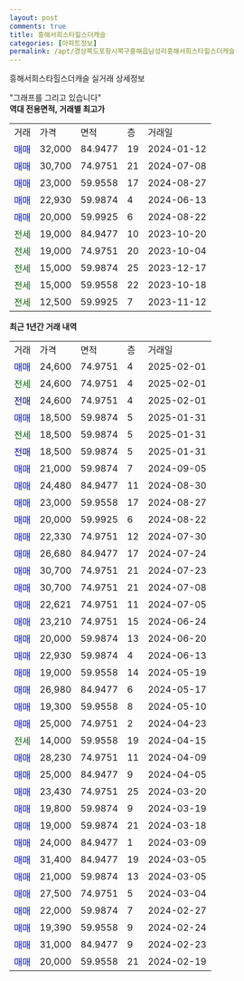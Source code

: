 ```yaml
---
layout: post
comments: true
title: 흥해서희스타힐스더캐슬
categories: [아파트정보]
permalink: /apt/경상북도포항시북구흥해읍남성리흥해서희스타힐스더캐슬
---
```


흥해서희스타힐스더캐슬 실거래 상세정보

<script type="text/javascript">
  google.charts.load('current', {'packages':['line', 'corechart']});
  google.charts.setOnLoadCallback(drawChart);

  function drawChart() {
    var data = new google.visualization.DataTable();
    data.addColumn('date', '거래일');
    data.addColumn('number', "매매");
    data.addColumn('number', "전세");
    data.addColumn('number', "전매");

    data.addRows([[new Date(Date.parse("2025-02-01")), 24600, null, null], [new Date(Date.parse("2025-02-01")), null, 24600, null], [new Date(Date.parse("2025-02-01")), null, null, 24600], [new Date(Date.parse("2025-01-31")), 18500, null, null], [new Date(Date.parse("2025-01-31")), null, 18500, null], [new Date(Date.parse("2025-01-31")), null, null, 18500], [new Date(Date.parse("2024-09-05")), 21000, null, null], [new Date(Date.parse("2024-08-30")), 24480, null, null], [new Date(Date.parse("2024-08-27")), 23000, null, null], [new Date(Date.parse("2024-08-22")), 20000, null, null], [new Date(Date.parse("2024-07-30")), 22330, null, null], [new Date(Date.parse("2024-07-24")), 26680, null, null], [new Date(Date.parse("2024-07-23")), 30700, null, null], [new Date(Date.parse("2024-07-08")), 30700, null, null], [new Date(Date.parse("2024-07-05")), 22621, null, null], [new Date(Date.parse("2024-06-24")), 23210, null, null], [new Date(Date.parse("2024-06-20")), 20000, null, null], [new Date(Date.parse("2024-06-13")), 22930, null, null], [new Date(Date.parse("2024-05-19")), 19000, null, null], [new Date(Date.parse("2024-05-17")), 26980, null, null], [new Date(Date.parse("2024-05-10")), 19300, null, null], [new Date(Date.parse("2024-04-23")), 25000, null, null], [new Date(Date.parse("2024-04-15")), null, 14000, null], [new Date(Date.parse("2024-04-09")), 28230, null, null], [new Date(Date.parse("2024-04-05")), 25000, null, null], [new Date(Date.parse("2024-03-20")), 23430, null, null], [new Date(Date.parse("2024-03-19")), 19800, null, null], [new Date(Date.parse("2024-03-18")), 19000, null, null], [new Date(Date.parse("2024-03-09")), 24000, null, null], [new Date(Date.parse("2024-03-05")), 31400, null, null], [new Date(Date.parse("2024-03-05")), 21000, null, null], [new Date(Date.parse("2024-03-04")), 27500, null, null], [new Date(Date.parse("2024-02-27")), 22000, null, null], [new Date(Date.parse("2024-02-24")), 19390, null, null], [new Date(Date.parse("2024-02-23")), 31000, null, null], [new Date(Date.parse("2024-02-19")), 20000, null, null]]);

    var options = {
      hAxis: {
        format: 'yyyy/MM/dd'
      },    
      lineWidth: 0,
      pointsVisible: true,    
      title: '최근 1년간 유형별 실거래가 분포',
      legend: { position: 'bottom' }
    };

    var formatter = new google.visualization.NumberFormat({pattern:'###,###'} );
    formatter.format(data, 1);
    formatter.format(data, 2);
    
    setTimeout(function() {
        var chart = new google.visualization.LineChart(document.getElementById('columnchart_material'));
        chart.draw(data, (options));
        document.getElementById('loading').style.display = 'none';
    }, 200);
  }
</script>


<div id="loading" style="z-index:20; display: block; margin-left: 0px">"그래프를 그리고 있습니다"</div>
<div id="columnchart_material" style="width: 95%; margin-left: 0px; display: block"></div>
<!-- contents start -->
<b>역대 전용면적, 거래별 최고가</b>
<table class="sortable">
    <tr>
      <td>거래</td>
      <td>가격</td>
      <td>면적</td>
      <td>층</td>
      <td>거래일</td>
    </tr>
        <tr>
          <td><a style="color: blue">매매</a></td>
          <td>32,000</td>
          <td>84.9477</td>
          <td>19</td>
          <td>2024-01-12</td>
        </tr>            <tr>
          <td><a style="color: blue">매매</a></td>
          <td>30,700</td>
          <td>74.9751</td>
          <td>21</td>
          <td>2024-07-08</td>
        </tr>            <tr>
          <td><a style="color: blue">매매</a></td>
          <td>23,000</td>
          <td>59.9558</td>
          <td>17</td>
          <td>2024-08-27</td>
        </tr>            <tr>
          <td><a style="color: blue">매매</a></td>
          <td>22,930</td>
          <td>59.9874</td>
          <td>4</td>
          <td>2024-06-13</td>
        </tr>            <tr>
          <td><a style="color: blue">매매</a></td>
          <td>20,000</td>
          <td>59.9925</td>
          <td>6</td>
          <td>2024-08-22</td>
        </tr>        
        <tr>
              <td><a style="color: darkgreen">전세</a></td>
              <td>19,000</td>
              <td>84.9477</td>
              <td>10</td>
              <td>2023-10-20</td>
            </tr>            <tr>
              <td><a style="color: darkgreen">전세</a></td>
              <td>19,000</td>
              <td>74.9751</td>
              <td>20</td>
              <td>2023-10-04</td>
            </tr>            <tr>
              <td><a style="color: darkgreen">전세</a></td>
              <td>15,000</td>
              <td>59.9874</td>
              <td>25</td>
              <td>2023-12-17</td>
            </tr>            <tr>
              <td><a style="color: darkgreen">전세</a></td>
              <td>15,000</td>
              <td>59.9558</td>
              <td>22</td>
              <td>2023-10-18</td>
            </tr>            <tr>
              <td><a style="color: darkgreen">전세</a></td>
              <td>12,500</td>
              <td>59.9925</td>
              <td>7</td>
              <td>2023-11-12</td>
            </tr>        
    
</table>

<b>최근 1년간 거래 내역</b>

<table class="sortable">
    <tr>
      <td>거래</td>
      <td>가격</td>
      <td>면적</td>
      <td>층</td>
      <td>거래일</td>
    </tr>
    <tr>
      <td><a style="color: blue">매매</a></td>
      <td>24,600</td>
      <td>74.9751</td>
      <td>4</td>
      <td>2025-02-01</td>
    </tr>          <tr>
      <td><a style="color: darkgreen">전세</a></td>
      <td>24,600</td>
      <td>74.9751</td>
      <td>4</td>
      <td>2025-02-01</td>
    </tr>          <tr>
      <td><a style="color: darkblue">전매</a></td>
      <td>24,600</td>
      <td>74.9751</td>
      <td>4</td>
      <td>2025-02-01</td>
    </tr>          <tr>
      <td><a style="color: blue">매매</a></td>
      <td>18,500</td>
      <td>59.9874</td>
      <td>5</td>
      <td>2025-01-31</td>
    </tr>          <tr>
      <td><a style="color: darkgreen">전세</a></td>
      <td>18,500</td>
      <td>59.9874</td>
      <td>5</td>
      <td>2025-01-31</td>
    </tr>          <tr>
      <td><a style="color: darkblue">전매</a></td>
      <td>18,500</td>
      <td>59.9874</td>
      <td>5</td>
      <td>2025-01-31</td>
    </tr>          <tr>
      <td><a style="color: blue">매매</a></td>
      <td>21,000</td>
      <td>59.9874</td>
      <td>7</td>
      <td>2024-09-05</td>
    </tr>          <tr>
      <td><a style="color: blue">매매</a></td>
      <td>24,480</td>
      <td>84.9477</td>
      <td>11</td>
      <td>2024-08-30</td>
    </tr>          <tr>
      <td><a style="color: blue">매매</a></td>
      <td>23,000</td>
      <td>59.9558</td>
      <td>17</td>
      <td>2024-08-27</td>
    </tr>          <tr>
      <td><a style="color: blue">매매</a></td>
      <td>20,000</td>
      <td>59.9925</td>
      <td>6</td>
      <td>2024-08-22</td>
    </tr>          <tr>
      <td><a style="color: blue">매매</a></td>
      <td>22,330</td>
      <td>74.9751</td>
      <td>12</td>
      <td>2024-07-30</td>
    </tr>          <tr>
      <td><a style="color: blue">매매</a></td>
      <td>26,680</td>
      <td>84.9477</td>
      <td>17</td>
      <td>2024-07-24</td>
    </tr>          <tr>
      <td><a style="color: blue">매매</a></td>
      <td>30,700</td>
      <td>74.9751</td>
      <td>21</td>
      <td>2024-07-23</td>
    </tr>          <tr>
      <td><a style="color: blue">매매</a></td>
      <td>30,700</td>
      <td>74.9751</td>
      <td>21</td>
      <td>2024-07-08</td>
    </tr>          <tr>
      <td><a style="color: blue">매매</a></td>
      <td>22,621</td>
      <td>74.9751</td>
      <td>11</td>
      <td>2024-07-05</td>
    </tr>          <tr>
      <td><a style="color: blue">매매</a></td>
      <td>23,210</td>
      <td>74.9751</td>
      <td>15</td>
      <td>2024-06-24</td>
    </tr>          <tr>
      <td><a style="color: blue">매매</a></td>
      <td>20,000</td>
      <td>59.9874</td>
      <td>13</td>
      <td>2024-06-20</td>
    </tr>          <tr>
      <td><a style="color: blue">매매</a></td>
      <td>22,930</td>
      <td>59.9874</td>
      <td>4</td>
      <td>2024-06-13</td>
    </tr>          <tr>
      <td><a style="color: blue">매매</a></td>
      <td>19,000</td>
      <td>59.9558</td>
      <td>14</td>
      <td>2024-05-19</td>
    </tr>          <tr>
      <td><a style="color: blue">매매</a></td>
      <td>26,980</td>
      <td>84.9477</td>
      <td>6</td>
      <td>2024-05-17</td>
    </tr>          <tr>
      <td><a style="color: blue">매매</a></td>
      <td>19,300</td>
      <td>59.9558</td>
      <td>8</td>
      <td>2024-05-10</td>
    </tr>          <tr>
      <td><a style="color: blue">매매</a></td>
      <td>25,000</td>
      <td>74.9751</td>
      <td>2</td>
      <td>2024-04-23</td>
    </tr>          <tr>
      <td><a style="color: darkgreen">전세</a></td>
      <td>14,000</td>
      <td>59.9558</td>
      <td>19</td>
      <td>2024-04-15</td>
    </tr>          <tr>
      <td><a style="color: blue">매매</a></td>
      <td>28,230</td>
      <td>74.9751</td>
      <td>11</td>
      <td>2024-04-09</td>
    </tr>          <tr>
      <td><a style="color: blue">매매</a></td>
      <td>25,000</td>
      <td>84.9477</td>
      <td>9</td>
      <td>2024-04-05</td>
    </tr>          <tr>
      <td><a style="color: blue">매매</a></td>
      <td>23,430</td>
      <td>74.9751</td>
      <td>25</td>
      <td>2024-03-20</td>
    </tr>          <tr>
      <td><a style="color: blue">매매</a></td>
      <td>19,800</td>
      <td>59.9874</td>
      <td>9</td>
      <td>2024-03-19</td>
    </tr>          <tr>
      <td><a style="color: blue">매매</a></td>
      <td>19,000</td>
      <td>59.9874</td>
      <td>21</td>
      <td>2024-03-18</td>
    </tr>          <tr>
      <td><a style="color: blue">매매</a></td>
      <td>24,000</td>
      <td>84.9477</td>
      <td>1</td>
      <td>2024-03-09</td>
    </tr>          <tr>
      <td><a style="color: blue">매매</a></td>
      <td>31,400</td>
      <td>84.9477</td>
      <td>19</td>
      <td>2024-03-05</td>
    </tr>          <tr>
      <td><a style="color: blue">매매</a></td>
      <td>21,000</td>
      <td>59.9874</td>
      <td>13</td>
      <td>2024-03-05</td>
    </tr>          <tr>
      <td><a style="color: blue">매매</a></td>
      <td>27,500</td>
      <td>74.9751</td>
      <td>5</td>
      <td>2024-03-04</td>
    </tr>          <tr>
      <td><a style="color: blue">매매</a></td>
      <td>22,000</td>
      <td>59.9874</td>
      <td>7</td>
      <td>2024-02-27</td>
    </tr>          <tr>
      <td><a style="color: blue">매매</a></td>
      <td>19,390</td>
      <td>59.9558</td>
      <td>9</td>
      <td>2024-02-24</td>
    </tr>          <tr>
      <td><a style="color: blue">매매</a></td>
      <td>31,000</td>
      <td>84.9477</td>
      <td>9</td>
      <td>2024-02-23</td>
    </tr>          <tr>
      <td><a style="color: blue">매매</a></td>
      <td>20,000</td>
      <td>59.9558</td>
      <td>21</td>
      <td>2024-02-19</td>
    </tr>      </table>
<!-- contents end -->    

